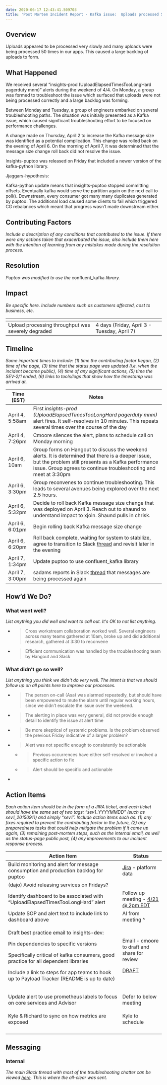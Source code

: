 ```yaml
---
date: 2020-06-17 12:43:41.509703
title: 'Post Mortem Incident Report - Kafka issue:  Uploads processed 50+ times (4-6-2020)'
---
```

## <span dir="ltr">Overview</span>

<span dir="ltr">Uploads appeared to be processed very slowly and many
uploads were being processed 50 times in our apps. This caused a large
backlog of uploads to form.</span>

## <span dir="ltr">What Happened</span>

<span dir="ltr">We received several “insights-prod
(UploadElapsedTimesTooLongHard pagerduty mnm)” alerts during the weekend
of 4/4. On Monday, a group was formed to troubleshoot the issue which
surfaced that uploads were not being processed correctly and a large
backlog was forming.</span>

<span dir="ltr"></span>

<span dir="ltr">Between Monday and Tuesday, a group of engineers
embarked on several troubleshooting paths. The situation was initially
presented as a Kafka issue, which caused significant troubleshooting
effort to be focused on performance challenges.</span>

<span dir="ltr"></span>

<span dir="ltr">A change made on Thursday, April 2 to increase the Kafka
message size was identified as a potential complication. This change was
rolled back on the evening of April 6. On the morning of April 7, it was
determined that the message size change roll back did not resolve the
issue.</span>

<span dir="ltr"></span>

<span dir="ltr">Insights-puptoo was released on Friday that included a
newer version of the kafka-python library.</span>

<span dir="ltr"></span>

<span dir="ltr">Jjaggars-hypothesis:</span>

<span dir="ltr"></span>

<span dir="ltr">Kafka-python update means that insights-puptoo stopped
committing offsets. Eventually kafka would serve the partition again on
the next call to poll(). Downstream, every consumer got many many
duplicates generated by puptoo. The additional load caused some clients
to fail which triggered CG rebalances which meant that progress wasn’t
made downstream either.</span>

<span dir="ltr"></span>

<span dir="ltr"></span>

## <span dir="ltr">Contributing Factors</span>

*<span dir="ltr">Include a description of any conditions that
contributed to the issue. If there were any actions taken that
exacerbated the issue, also include them here with the intention of
learning from any mistakes made during the resolution process.</span>*

## <span dir="ltr">Resolution</span>

<span dir="ltr">*Puptoo was modified to use the* confluent\_kafka
*library.*</span>

## <span dir="ltr">Impact</span>

*<span dir="ltr">Be specific here. Include numbers such as customers
affected, cost to business, etc.</span>*

<span dir="ltr"></span>

<table>
<thead>
<tr class="header">
<th><span dir="ltr"></span></th>
<th></th>
</tr>
</thead>
<tbody>
<tr class="odd">
<td><span dir="ltr">Upload processing throughput was severely degraded</span></td>
<td><span dir="ltr">4 days (Friday, April 3 - Tuesday, April 7)</span></td>
</tr>
</tbody>
</table>

<span dir="ltr"></span>

<span dir="ltr"></span>

<span dir="ltr"></span>

## <span dir="ltr">Timeline</span>

*<span dir="ltr">Some important times to include: (1) time the
contributing factor began, (2) time of the page, (3) time that the
status page was updated (i.e. when the incident became public), (4) time
of any significant actions, (5) time the SEV-2/1 ended, (6) links to
tools/logs that show how the timestamp was arrived at.</span>*

<span dir="ltr"></span>

<table>
<thead>
<tr class="header">
<th><strong><span dir="ltr">Time (EST)</span></strong></th>
<th><strong><span dir="ltr">Notes</span></strong></th>
</tr>
</thead>
<tbody>
<tr class="odd">
<td><span dir="ltr">April 4, 5:58am</span></td>
<td><span dir="ltr">First <em>insights-prod (UploadElapsedTimesTooLongHard pagerduty mnm)</em> alert fires. It self-resolves in 10 minutes. This repeats several times over the course of the day</span></td>
</tr>
<tr class="even">
<td><span dir="ltr">April 4, 7:26pm</span></td>
<td><span dir="ltr">Cmoore silences the alert, plans to schedule call on Monday morning</span></td>
</tr>
<tr class="odd">
<td><span dir="ltr">April 6, 10am</span></td>
<td><span dir="ltr">Group forms on Hangout to discuss the weekend alerts. It is determined that there is a deeper issue, but the problem still presents as a Kafka performance issue. Group agrees to continue troubleshooting and meet at 3:30pm</span></td>
</tr>
<tr class="even">
<td><span dir="ltr">April 6, 3:30pm</span></td>
<td><span dir="ltr">Group reconvenes to continue troubleshooting. This leads to several avenues being explored over the next 2.5 hours.</span></td>
</tr>
<tr class="odd">
<td><span dir="ltr">April 6, 5:32pm</span></td>
<td><span dir="ltr">Decide to roll back Kafka message size change that was deployed on April 3. Reach out to shaund to understand impact to xjoin. Shaund pulls in chrisk.</span></td>
</tr>
<tr class="even">
<td><span dir="ltr">April 6, 6:01pm</span></td>
<td><span dir="ltr">Begin rolling back Kafka message size change</span></td>
</tr>
<tr class="odd">
<td><span dir="ltr">April 6, 6:20pm</span></td>
<td><span dir="ltr">Roll back complete, waiting for system to stabilize, agree to transition to Slack <a href="https://ansible.slack.com/archives/CDVFMQU31/p1586211741092100"><span class="underline">thread</span></a> and revisit later in the evening</span></td>
</tr>
<tr class="even">
<td><span dir="ltr">April 7, 1:34pm</span></td>
<td><span dir="ltr">Update puptoo to use confluent_kafka library</span></td>
</tr>
<tr class="odd">
<td><span dir="ltr">April 7, 3:00pm</span></td>
<td><span dir="ltr">sadams reports in Slack <a href="https://ansible.slack.com/archives/CDVFMQU31/p1586211741092100"><span class="underline">thread</span></a> that messages are being processed again</span></td>
</tr>
</tbody>
</table>

<span dir="ltr"></span>

<span dir="ltr"></span>

## <span dir="ltr">How’d We Do?</span>

### <span dir="ltr">What went well?</span>

*<span dir="ltr">List anything you did well and want to call out. It's
OK to not list anything.</span>*

  - > <span dir="ltr">Cross workstream collaboration worked well.
    > Several engineers across many teams gathered at 10am, broke up and
    > did additional research, gathered at 3:30 to reconvene</span>

  - > <span dir="ltr">Efficient communication was handled by the
    > troubleshooting team by Hangout and Slack</span>

### <span dir="ltr">What didn’t go so well?</span>

<span dir="ltr">*List anything you think we didn't do very well. The
intent is that we should follow up on all points here to improve our
processes.*</span>

  - > <span dir="ltr">The person on-call (Asa) was alarmed repeatedly,
    > but should have been empowered to mute the alarm until regular
    > working hours, since we didn’t escalate the issue over the
    > weekend.</span>

  - > <span dir="ltr">The alerting in place was very general, did not
    > provide enough detail to identify the issue at alert time</span>

  - > <span dir="ltr">Be more skeptical of systemic problems. Is the
    > problem observed the previous Friday indicative of a larger
    > problem?</span>

  - > <span dir="ltr">Alert was not specific enough to consistently be
    > actionable</span>
    
      - > <span dir="ltr">Previous occurrences have either self-resolved
        > or involved a specific action to fix</span>
    
      - > <span dir="ltr">Alert should be specific and actionable</span>

  - > <span dir="ltr"></span>

<span dir="ltr"></span>

## <span dir="ltr">Action Items</span>

<span dir="ltr">*Each action item should be in the form of a JIRA
ticket, and each ticket should have the same set of two tags:
“sev1\_YYYYMMDD” (such as sev1\_20150911) and simply “sev1”. Include
action items such as: (1) any fixes required to prevent the contributing
factor in the future, (2) any preparedness tasks that could help
mitigate the problem if it came up again, (3) remaining post-mortem
steps, such as the internal email, as well as the status-page public
post, (4) any improvements to our incident response process.*</span>

<span dir="ltr"></span>

<table>
<thead>
<tr class="header">
<th><strong><span dir="ltr">Action Item</span></strong></th>
<th><strong><span dir="ltr">Status</span></strong></th>
</tr>
</thead>
<tbody>
<tr class="odd">
<td><span dir="ltr">Build monitoring and alert for message consumption and production backlog for puptoo</span></td>
<td><span dir="ltr"><a href="https://projects.engineering.redhat.com/browse/RHCLOUD-5815"><span class="underline">Jira</span></a> - platform data</span></td>
</tr>
<tr class="even">
<td><span dir="ltr">(dajo) Avoid releasing services on Fridays?</span></td>
<td><span dir="ltr"></span></td>
</tr>
<tr class="odd">
<td><span dir="ltr">Identify dashboard to be associated with “UploadElapsedTimesTooLongHard” alert</span></td>
<td><span dir="ltr">Follow up meeting - <a href="http://meet.google.com/umy-khnc-bcr"><span class="underline">4/21 @ 2pm EDT</span></a></span></td>
</tr>
<tr class="even">
<td><span dir="ltr">Update SOP and alert text to include link to dashboard above</span></td>
<td><span dir="ltr">AI from meeting ^</span></td>
</tr>
<tr class="odd">
<td><p><span dir="ltr">Draft best practice email to insights-dev:</span></p>
<p><span dir="ltr">Pin dependencies to specific versions</span></p>
<p><span dir="ltr">Specifically critical of kafka consumers, good practice for all dependent libraries</span></p>
<p><span dir="ltr">Include a link to steps for app teams to hook up to Payload Tracker (README is up to date)</span></p></td>
<td><p><span dir="ltr">Email - cmoore to draft and share for review</span></p>
<p><span dir="ltr"></span></p>
<p><span dir="ltr"><a href="https://docs.google.com/document/d/1wmCLH1O0cfKLjmUg5jyepFB6VPUUP3VJ9JGQ2Yv1098/edit?usp=sharing"><span class="underline">DRAFT</span></a></span></p></td>
</tr>
<tr class="even">
<td><span dir="ltr">Update alert to use prometheus labels to focus on core services and Advisor</span></td>
<td><p><span dir="ltr">Defer to below meeting</span> <span dir="ltr"></span></p>
<p><span dir="ltr"></span></p></td>
</tr>
<tr class="odd">
<td><span dir="ltr">Kyle &amp; Richard to sync on how metrics are exposed</span></td>
<td><span dir="ltr">Kyle to schedule</span></td>
</tr>
<tr class="even">
<td><span dir="ltr"></span></td>
<td><span dir="ltr"></span></td>
</tr>
<tr class="odd">
<td><span dir="ltr"></span></td>
<td><span dir="ltr"></span></td>
</tr>
<tr class="even">
<td><span dir="ltr"></span></td>
<td><span dir="ltr"></span></td>
</tr>
<tr class="odd">
<td><span dir="ltr"></span></td>
<td><span dir="ltr"></span></td>
</tr>
</tbody>
</table>

<span dir="ltr"></span>

## <span dir="ltr">Messaging</span>

### <span dir="ltr">Internal</span>

*<span dir="ltr">The main Slack thread with most of the troubleshooting
chatter can be viewed
[<span class="underline">here</span>](https://ansible.slack.com/archives/CDVFMQU31/p1586211741092100).
This is where the all-clear was sent.</span>*

<span dir="ltr"></span>
